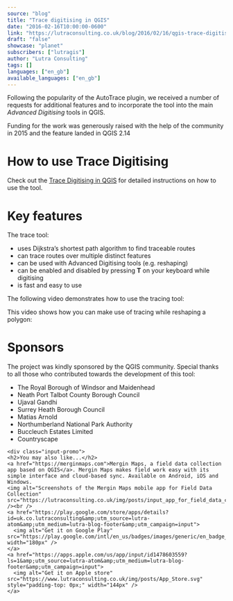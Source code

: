 ```yaml
---
source: "blog"
title: "Trace digitising in QGIS"
date: "2016-02-16T10:00:00-0600"
link: "https://lutraconsulting.co.uk/blog/2016/02/16/qgis-trace-digitising/"
draft: "false"
showcase: "planet"
subscribers: ["lutragis"]
author: "Lutra Consulting"
tags: []
languages: ["en_gb"]
available_languages: ["en_gb"]
---
```


<p>Following the popularity of the AutoTrace plugin, we received a number of requests for additional features and to incorporate the tool into the main <em>Advanced Digitising</em> tools in QGIS.</p>

<p>Funding for the work was generously raised with the help of the community in 2015 and the feature landed in QGIS 2.14</p>

<!-- more -->

<h1 id="how-to-use-trace-digitising">How to use Trace Digitising</h1>

<p>Check out the <a href="https://www.lutraconsulting.co.uk/projects/autotrace/TraceDigitising" title="main Trace Digitising in QGIS page">Trace Digitising in QGIS</a> for detailed instructions on how to use the tool.</p>

<h1 id="key-features">Key features</h1>

<p>The trace tool:</p>

<ul>
  <li>uses Dijkstra’s shortest path algorithm to find traceable routes</li>
  <li>can trace routes over multiple distinct features</li>
  <li>can be used with Advanced Digitising tools (e.g. reshaping)</li>
  <li>can be enabled and disabled by pressing <strong>T</strong> on your keyboard while digitising</li>
  <li>is fast and easy to use</li>
</ul>

<p>The following video demonstrates how to use the tracing tool:</p>

<center>
		
</center>

<p>This video shows how you can make use of tracing while reshaping a polygon:</p>

<center>
	
</center>

<h1 id="sponsors">Sponsors</h1>

<p>The project was kindly sponsored by the QGIS community. Special thanks to all those who contributed towards the development of this tool:</p>

<ul>
  <li>The Royal Borough of Windsor and Maidenhead</li>
  <li>Neath Port Talbot County Borough Council</li>
  <li>Ujaval Gandhi</li>
  <li>Surrey Heath Borough Council</li>
  <li>Matias Arnold</li>
  <li>Northumberland National Park Authority</li>
  <li>Buccleuch Estates Limited</li>
  <li>Countryscape</li>
</ul>

    <div class="input-promo">
    <h2>You may also like...</h2>
    <a href="https://merginmaps.com">Mergin Maps, a field data collection app based on QGIS</a>. Mergin Maps makes field work easy with its simple interface and cloud-based sync. Available on Android, iOS and Windows.
    <img alt="Screenshots of the Mergin Maps mobile app for Field Data Collection" src="https://lutraconsulting.co.uk/img/posts/input_app_for_field_data_collection.jpg" /><br />
    <a href="https://play.google.com/store/apps/details?id=uk.co.lutraconsulting&amp;utm_source=lutra-atom&amp;utm_medium=lutra-blog-footer&amp;utm_campaign=input">
      <img alt="Get it on Google Play" src="https://play.google.com/intl/en_us/badges/images/generic/en_badge_web_generic.png" width="180px" />
    </a>
    <a href="https://apps.apple.com/us/app/input/id1478603559?ls=1&amp;utm_source=lutra-atom&amp;utm_medium=lutra-blog-footer&amp;utm_campaign=input">
      <img alt="Get it on Apple store" src="https://www.lutraconsulting.co.uk/img/posts/App_Store.svg" style="padding-top: 0px;" width="144px" />
    </a>
  </div>
